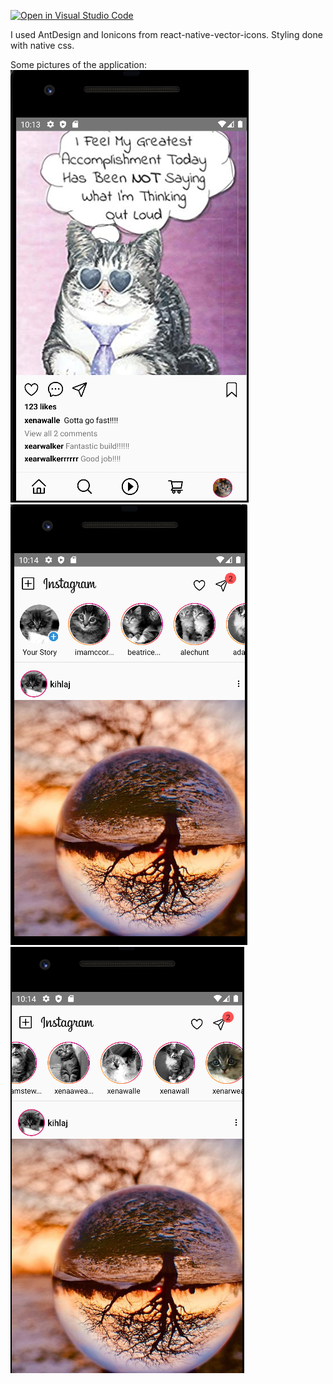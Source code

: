 [![Open in Visual Studio Code](https://classroom.github.com/assets/open-in-vscode-c66648af7eb3fe8bc4f294546bfd86ef473780cde1dea487d3c4ff354943c9ae.svg)](https://classroom.github.com/online_ide?assignment_repo_id=8219183&assignment_repo_type=AssignmentRepo)

I used AntDesign and Ionicons from react-native-vector-icons. Styling done with native css.

Some pictures of the application:
![image description](./instagramclone/assets/pic1.png)
![image description](./instagramclone/assets/pic2.png)
![image description](./instagramclone/assets/pic3.png)
